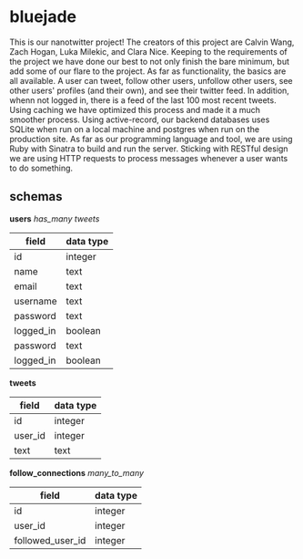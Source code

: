 # bluejade
This is our nanotwitter project! The creators of this project are Calvin Wang, Zach Hogan, Luka Milekic, and Clara Nice. Keeping to the requirements of the project we have done our best to  not only finish the bare minimum, but add some of our flare to the project.  As far as functionality, the basics are all available.  A user can tweet, follow other users, unfollow other users, see other users' profiles (and their own), and see their twitter feed.  In addition, whenn not logged in, there is a feed of the last 100 most recent tweets.  Using caching we have optimized this process and made it a much smoother process. Using active-record, our backend databases uses SQLite when run on a local machine and postgres when run on the production site. As far as our programming language and tool, we are using Ruby with Sinatra to build and run the server.
Sticking with RESTful design we are using HTTP requests to process messages whenever a user wants to do something. 

## schemas

__users__
_has_many tweets_

field | data type
----- | -----
id | integer
name | text
email | text
username | text
password | text
logged_in | boolean
password | text
logged_in | boolean

__tweets__

field | data type
----- | -----
id | integer
user_id | integer
text | text

__follow_connections__
_many_to_many_

field | data type
----- | -----
id | integer
user_id | integer
followed_user_id | integer
